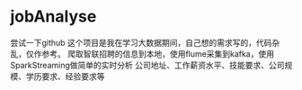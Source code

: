 # jobAnalyse
尝试一下github
这个项目是我在学习大数据期间，自己想的需求写的，代码杂乱，仅作参考。
爬取智联招聘的信息到本地，使用flume采集到kafka，使用SparkStreaming做简单的实时分析
公司地址、工作薪资水平、技能要求、公司规模、学历要求、经验要求等